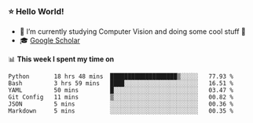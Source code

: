 ### ⭐️ Hello World!

<!--
**hologerry/hologerry** is a ✨ _special_ ✨ repository because its `README.md` (this file) appears on your GitHub profile.

Here are some ideas to get you started:

- 🔭 I’m currently working and studying on Computer Vision
- 🌱 I’m currently learning at Peking University
- 💬 Ask me about 
- 📫 How to reach me: E-mail
- 😄 Pronouns: he/his
- ⚡ Fun fact: Music is the Power
-->


- 🔭 I’m currently studying Computer Vision and doing some cool stuff 🤖
- 🎓 [Google Scholar](https://scholar.google.com/citations?user=3ykqW9wAAAAJ&hl=en)


📊 **This week I spent my time on**

<!--START_SECTION:waka-->

```text
Python       18 hrs 48 mins  ███████████████████▒░░░░░   77.93 %
Bash         3 hrs 59 mins   ████░░░░░░░░░░░░░░░░░░░░░   16.51 %
YAML         50 mins         █░░░░░░░░░░░░░░░░░░░░░░░░   03.47 %
Git Config   11 mins         ▒░░░░░░░░░░░░░░░░░░░░░░░░   00.82 %
JSON         5 mins          ░░░░░░░░░░░░░░░░░░░░░░░░░   00.36 %
Markdown     5 mins          ░░░░░░░░░░░░░░░░░░░░░░░░░   00.35 %
```

<!--END_SECTION:waka-->
